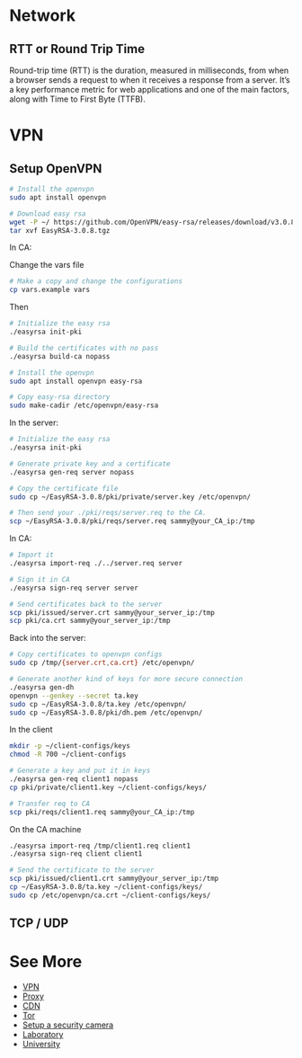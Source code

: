 # Network

## RTT or Round Trip Time

Round-trip time (RTT) is the duration, measured in milliseconds, from when a browser sends a request to when it receives a response from a server. It’s a key performance metric for web applications and one of the main factors, along with Time to First Byte (TTFB).

# VPN

## Setup OpenVPN

```bash
# Install the openvpn
sudo apt install openvpn

# Download easy rsa 
wget -P ~/ https://github.com/OpenVPN/easy-rsa/releases/download/v3.0.8/EasyRSA-3.0.8.tgz
tar xvf EasyRSA-3.0.8.tgz
```

In CA:

Change the vars file

```bash
# Make a copy and change the configurations
cp vars.example vars
```

Then

```bash
# Initialize the easy rsa
./easyrsa init-pki

# Build the certificates with no pass
./easyrsa build-ca nopass
```

```bash
# Install the openvpn
sudo apt install openvpn easy-rsa

# Copy easy-rsa directory
sudo make-cadir /etc/openvpn/easy-rsa
```

In the server:

```bash
# Initialize the easy rsa
./easyrsa init-pki

# Generate private key and a certificate
./easyrsa gen-req server nopass

# Copy the certificate file
sudo cp ~/EasyRSA-3.0.8/pki/private/server.key /etc/openvpn/

# Then send your ./pki/reqs/server.req to the CA.
scp ~/EasyRSA-3.0.8/pki/reqs/server.req sammy@your_CA_ip:/tmp
```

In CA:

```bash
# Import it
./easyrsa import-req ./../server.req server

# Sign it in CA
./easyrsa sign-req server server

# Send certificates back to the server
scp pki/issued/server.crt sammy@your_server_ip:/tmp
scp pki/ca.crt sammy@your_server_ip:/tmp
```

Back into the server:

```bash
# Copy certificates to openvpn configs
sudo cp /tmp/{server.crt,ca.crt} /etc/openvpn/

# Generate another kind of keys for more secure connection
./easyrsa gen-dh
openvpn --genkey --secret ta.key
sudo cp ~/EasyRSA-3.0.8/ta.key /etc/openvpn/
sudo cp ~/EasyRSA-3.0.8/pki/dh.pem /etc/openvpn/
```

In the client

```bash
mkdir -p ~/client-configs/keys
chmod -R 700 ~/client-configs

# Generate a key and put it in keys
./easyrsa gen-req client1 nopass
cp pki/private/client1.key ~/client-configs/keys/

# Transfer req to CA
scp pki/reqs/client1.req sammy@your_CA_ip:/tmp
```

On the CA machine

```bash
./easyrsa import-req /tmp/client1.req client1
./easyrsa sign-req client client1

# Send the certificate to the server
scp pki/issued/client1.crt sammy@your_server_ip:/tmp
cp ~/EasyRSA-3.0.8/ta.key ~/client-configs/keys/
sudo cp /etc/openvpn/ca.crt ~/client-configs/keys/
```

## TCP / UDP

# See More

- [VPN](Network/VPN%2009efe.md)
- [Proxy](Proxy.md)
- [CDN](CDN.md)
- [Tor](Network/Tor%20662bd.md)
- [Setup a security camera](Network/SecurityCamera.md)
- [Laboratory](Network/Laboratory%20a293b.md)
- [University](Network/University%20bc284.md)


